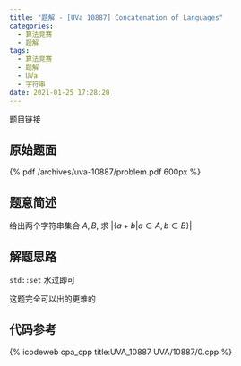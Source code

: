 ```yaml
---
title: "题解 - [UVa 10887] Concatenation of Languages"
categories:
  - 算法竞赛
  - 题解
tags:
  - 算法竞赛
  - 题解
  - UVa
  - 字符串
date: 2021-01-25 17:28:20
---
```


[题目链接](https://vjudge.net/problem/UVA-10887/origin)

<!-- more -->

## 原始题面

{% pdf /archives/uva-10887/problem.pdf 600px %}

## 题意简述

给出两个字符串集合 $A,B$, 求 $|\{a+b|a\in A,b\in B\}|$

## 解题思路

`std::set` 水过即可

这题完全可以出的更难的

## 代码参考

{% icodeweb cpa_cpp title:UVA_10887 UVA/10887/0.cpp %}
